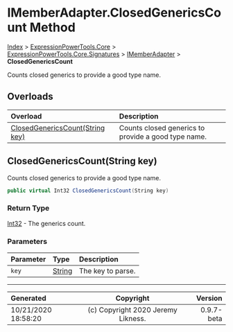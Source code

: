 ﻿# IMemberAdapter.ClosedGenericsCount Method

[Index](../index.md) > [ExpressionPowerTools.Core](ExpressionPowerTools.Core.a.md) > [ExpressionPowerTools.Core.Signatures](ExpressionPowerTools.Core.Signatures.n.md) > [IMemberAdapter](ExpressionPowerTools.Core.Signatures.IMemberAdapter.i.md) > **ClosedGenericsCount**

Counts closed generics to provide a good type name.

## Overloads

| Overload | Description |
| :-- | :-- |
| [ClosedGenericsCount(String key)](#closedgenericscountstring-key) | Counts closed generics to provide a good type name. |
## ClosedGenericsCount(String key)

Counts closed generics to provide a good type name.

```csharp
public virtual Int32 ClosedGenericsCount(String key)
```

### Return Type

 [Int32](https://docs.microsoft.com/dotnet/api/system.int32)  - The generics count.

### Parameters

| Parameter | Type | Description |
| :-- | :-- | :-- |
| `key` | [String](https://docs.microsoft.com/dotnet/api/system.string) | The key to parse. |



---

| Generated | Copyright | Version |
| :-- | :-: | --: |
| 10/21/2020 18:58:20 | (c) Copyright 2020 Jeremy Likness. | 0.9.7-beta |
